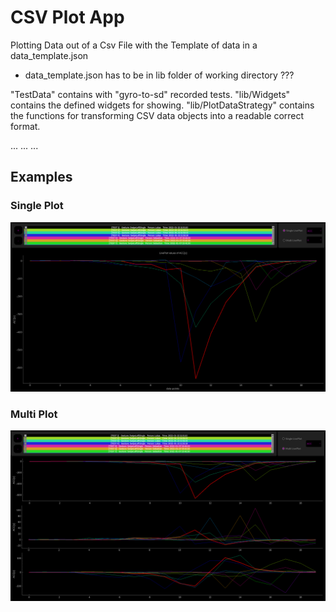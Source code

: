 # CSV Plot App

Plotting Data out of a Csv File with the Template of data in a data_template.json
- data_template.json has to be in lib folder of working directory ???

"TestData" contains with "gyro-to-sd" recorded tests. 
"lib/Widgets" contains the defined widgets for showing.
"lib/PlotDataStrategy" contains the functions for transforming CSV data objects into  a readable correct format.

...
...
...

## Examples
### Single Plot
![img.png](Images/singleplot.png)

### Multi Plot
![img.png](Images/multiplot.png)
